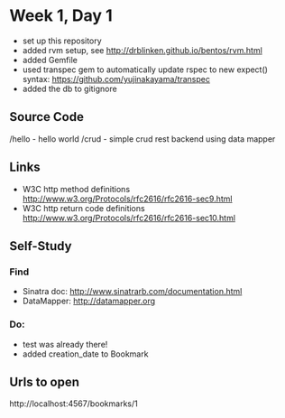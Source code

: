 Week 1, Day 1
=================================
- set up this repository
- added rvm setup, see http://drblinken.github.io/bentos/rvm.html
- added Gemfile
- used transpec gem to automatically update rspec to new expect() syntax: https://github.com/yujinakayama/transpec
- added the db to gitignore

## Source Code
/hello - hello world
/crud - simple crud rest backend using data mapper

## Links
* W3C http method definitions http://www.w3.org/Protocols/rfc2616/rfc2616-sec9.html
* W3C http return code definitions http://www.w3.org/Protocols/rfc2616/rfc2616-sec10.html

## Self-Study
### Find
* Sinatra doc: http://www.sinatrarb.com/documentation.html
* DataMapper: http://datamapper.org

### Do:
* test was already there!
* added creation_date to Bookmark

## Urls to open
http://localhost:4567/bookmarks/1
